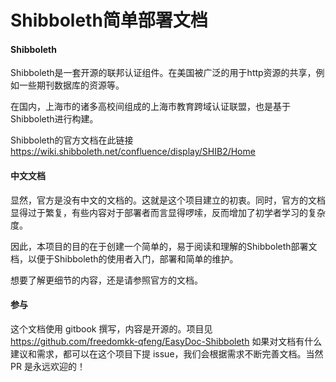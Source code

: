 Shibboleth简单部署文档
=============

#### Shibboleth
Shibboleth是一套开源的联邦认证组件。在美国被广泛的用于http资源的共享，例如一些期刊数据库的资源等。

在国内，上海市的诸多高校间组成的上海市教育跨域认证联盟，也是基于Shibboleth进行构建。

Shibboleth的官方文档在此链接
https://wiki.shibboleth.net/confluence/display/SHIB2/Home

#### 中文文档
显然，官方是没有中文的文档的。这就是这个项目建立的初衷。同时，官方的文档显得过于繁复，有些内容对于部署者而言显得啰嗦，反而增加了初学者学习的复杂度。

因此，本项目的目的在于创建一个简单的，易于阅读和理解的Shibboleth部署文档，以便于Shibboleth的使用者入门，部署和简单的维护。

想要了解更细节的内容，还是请参照官方的文档。

#### 参与

这个文档使用 gitbook 撰写，内容是开源的。项目见 https://github.com/freedomkk-qfeng/EasyDoc-Shibboleth
如果对文档有什么建议和需求，都可以在这个项目下提 issue，我们会根据需求不断完善文档。当然 PR 是永远欢迎的！

